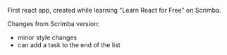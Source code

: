 First react app, created while learning "Learn React for Free" on Scrimba. 

Changes from Scrimba version:
- minor style changes
- can add a task to the end of the list
